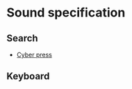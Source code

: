 # Sound specification

## Search
- [Cyber press](https://cyber.page/ipfs/QmPcjrmWDtunvrkX1tiGcbT4ZsE8JFzAgqdPKK2Hmc6B8A)

## Keyboard
